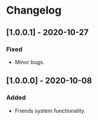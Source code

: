 # Changelog

## [1.0.0.1] - 2020-10-27 

### Fixed
- Minor bugs.

## [1.0.0.0] - 2020-10-08 

### Added 
- Friends system functionality.





